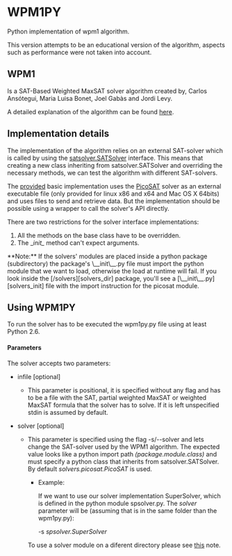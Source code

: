 WPM1PY
======
Python implementation of wpm1 algorithm. 

This version attempts to be an educational version of the algorithm, 
aspects such as performance were not taken into account.

## WPM1 ##

Is a SAT-Based Weighted MaxSAT solver algorithm created by, Carlos Ansótegui,
Maria Luisa Bonet, Joel Gabàs and Jordi Levy.

A detailed explanation of the algorithm can be found [here][paper].

## Implementation details ##

The implementation of the algorithm relies on an external SAT-solver which is called
by using the [satsolver.SATSolver][SATSolver] interface. This means that creating
a new class inheriting from satsolver.SATSolver and overriding the necessary methods,
we can test the algorithm with different SAT-solvers.

The [provided][picosat_ex] basic implementation uses the [PicoSAT][picosat_home] solver
as an external executable file (only provided for linux x86 and x64 and Mac OS X 64bits)
and uses files to send and retrieve data. But the implementation should be possible using
a wrapper to call the solver's API directly.

There are two restrictions for the solver interface implementations:
  1. All the methods on the base class have to be overridden.
  2. The \__init\__ method can't expect arguments.

<a name="importnote"/>
**Note:** If the solvers' modules are placed inside a python package (subdirectory)
the package's \__init\__.py file must import the python module that we want to load,
otherwise the load at runtime will fail. If you look inside the [/solvers][solvers_dir]
package, you'll see a [\__init\__.py][solvers_init] file with the import instruction 
for the picosat module.

## Using WPM1PY ##

To run the solver has to be executed the wpm1py.py file using at least Python 2.6.

#### Parameters ####

The solver accepts two parameters:

  + infile [optional]
    + This parameter is positional, it is specified without any flag and has to be a 
      file with the SAT, partial weighted MaxSAT or weighted MaxSAT formula that the 
      solver has to solve. If it is left unspecified stdin is assumed by default.

  + solver [optional]
    + This parameter is specified using the flag -s/--solver and lets change the SAT-solver
      used by the WPM1 algorithm. The expected value looks like a python import path 
      _(package.module.class)_ and must specify a python class that inherits 
      from satsolver.SATSolver. By default *solvers.picosat.PicoSAT* is used.

      + Example:
      
        If we want to use our solver implementation SuperSolver, which is defined in the 
        python module spsolver.py. The _solver_ parameter will be (assuming that is in
        the same folder than the wpm1py.py):
        
        -s _spsolver.SuperSolver_
        
      To use a solver module on a diferent directory please see [this](#importnote) note.





[paper]: http://www.iiia.csic.es/~levy/papers/CP12.pdf
[SATSolver]: ./satsolver.py
[solvers_dir]: ./solvers
[solvers_init]: ./solvers/__init__.py
[picosat_ex]: ./solvers/picosat.py
[picosat_home]: http://fmv.jku.at/picosat/

